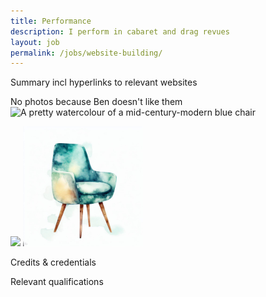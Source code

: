 ```yaml
---
title: Performance
description: I perform in cabaret and drag revues
layout: job
permalink: /jobs/website-building/
---
```


Summary incl hyperlinks to relevant websites

No  photos because Ben doesn't like them
![A pretty watercolour of a mid-century-modern blue chair]({{site.baseurl}}/assets/images/chair.jpg)

<img src="{{site.baseurl}}/assets/images/chair.jpg" style="max-width: 20vw;">

<img src="/assets/images/chair.jpg" style="max-width: 20vw;">

Credits & credentials

Relevant qualifications
